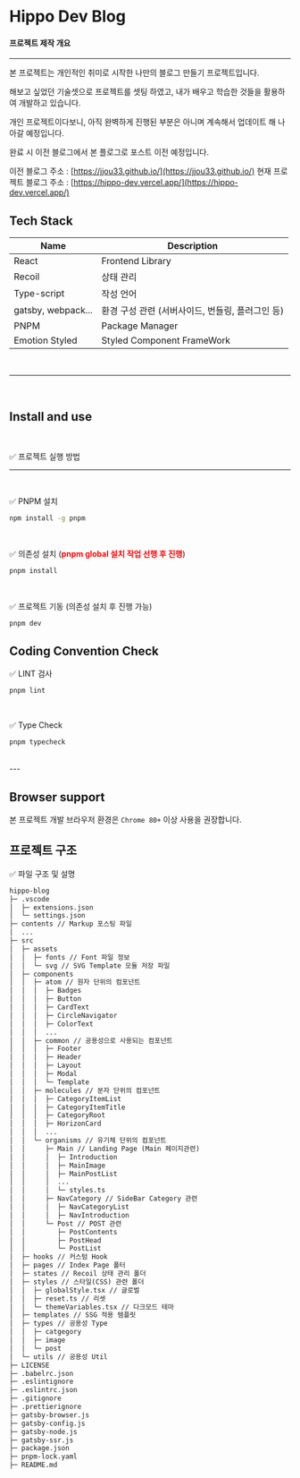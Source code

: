 <h1>Hippo Dev Blog</h1>

#### 프로젝트 제작 개요

---

본 프로젝트는 개인적인 취미로 시작한 나만의 블로그 만들기 프로젝트입니다.

해보고 싶었던 기술셋으로 프로젝트를 셋팅 하였고, 내가 배우고 학습한 것들을 활용하여 개발하고 있습니다.

개인 프로젝트이다보니, 아직 완벽하게 진행된 부분은 아니며 계속해서 업데이트 해 나아갈 예정입니다.

완료 시 이전 블로그에서 본 플로그로 포스트 이전 예정입니다.

이전 블로그 주소 : [https://jjou33.github.io/](https://jjou33.github.io/)
현재 프로젝트 블로그 주소 : [https://hippo-dev.vercel.app/](https://hippo-dev.vercel.app/)

## Tech Stack

| Name               | Description                                      |
| ------------------ | ------------------------------------------------ |
| React              | Frontend Library                               |
| Recoil             | 상태 관리                                   |
| Type-script        | 작성 언어                                        |
| gatsby, webpack... | 환경 구성 관련 (서버사이드, 번들링, 플러그인 등) |
| PNPM               | Package Manager                                  |
| Emotion Styled     | Styled Component FrameWork                       |

<br />

---

<br />

## Install and use

<br />

✅ 프로젝트 실행 방법

---
<br />

✅ PNPM 설치 

```bash
npm install -g pnpm
```

<br />

✅ 의존성 설치 (<strong style="color: red">pnpm global 설치 작업 선행 후 진행</strong>)

```bash
pnpm install
```

<br />

✅ 프로젝트 기동 (의존성 설치 후 진행 가능)

```bash
pnpm dev
```

## Coding Convention Check


✅ LINT 검사

```bash
pnpm lint
```

<br />

✅ Type Check

```bash
pnpm typecheck
```

<br />
---

## Browser support

본 프로젝트 개발 브라우저 환경은 `Chrome 80+` 이상 사용을 권장합니다.

## 프로젝트 구조

✅ 파일 구조 및 설명


```md
hippo-blog
├─ .vscode
│  ├─ extensions.json
│  └─ settings.json
├─ contents // Markup 포스팅 파일 
│  ...
├─ src
│  ├─ assets
│  │  ├─ fonts // Font 파일 정보
│  │  └─ svg // SVG Template 모듈 저장 파일
│  ├─ components
│  │  ├─ atom // 원자 단위의 컴포넌트
│  │  │  ├─ Badges
│  │  │  ├─ Button
│  │  │  ├─ CardText
│  │  │  ├─ CircleNavigator
│  │  │  ├─ ColorText
│  │  │  ...
│  │  ├─ common // 공용성으로 사용되는 컴포넌트
│  │  │  ├─ Footer
│  │  │  ├─ Header
│  │  │  ├─ Layout
│  │  │  ├─ Modal
│  │  │  └─ Template
│  │  ├─ molecules // 분자 단위의 컴포넌트
│  │  │  ├─ CategoryItemList
│  │  │  ├─ CategoryItemTitle
│  │  │  ├─ CategoryRoot
│  │  │  ├─ HorizonCard
│  │  │  ...
│  │  └─ organisms // 유기체 단위의 컴포넌트
│  │     ├─ Main // Landing Page (Main 페이지관련)
│  │     │  ├─ Introduction
│  │     │  ├─ MainImage
│  │     │  ├─ MainPostList
│  │     │  ...
│  │     │  └─ styles.ts
│  │     ├─ NavCategory // SideBar Category 관련
│  │     │  ├─ NavCategoryList
│  │     │  ├─ NavIntroduction
│  │     └─ Post // POST 관련
│  │        ├─ PostContents
│  │        ├─ PostHead
│  │        └─ PostList
│  ├─ hooks // 커스텀 Hook
│  ├─ pages // Index Page 폴터
│  ├─ states // Recoil 상태 관리 폴더
│  ├─ styles // 스타일(CSS) 관련 폴더
│  │  ├─ globalStyle.tsx // 글로벌
│  │  ├─ reset.ts // 리셋
│  │  └─ themeVariables.tsx // 다크모드 테마
│  ├─ templates // SSG 적용 템플릿
│  ├─ types // 공용성 Type
│  │  ├─ catgegory
│  │  ├─ image
│  │  └─ post
│  └─ utils // 공용성 Util
├─ LICENSE
├─ .babelrc.json
├─ .eslintignore
├─ .eslintrc.json
├─ .gitignore
├─ .prettierignore
├─ gatsby-browser.js
├─ gatsby-config.js
├─ gatsby-node.js
├─ gatsby-ssr.js
├─ package.json
├─ pnpm-lock.yaml
├─ README.md
```